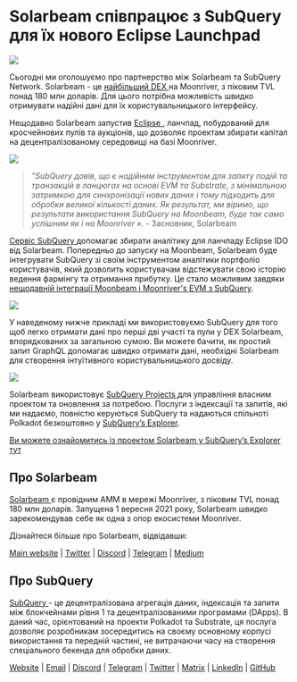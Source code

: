 # Solarbeam співпрацює з SubQuery для їх нового Eclipse Launchpad

![](https://miro.medium.com/max/1400/1*ZG9NqT9GIXax5SBpNn5ipg.png)

Сьогодні ми оголошуємо про партнерство між Solarbeam та SubQuery Network. Solarbeam - це [ найбільший DEX ](https://defillama.com/chain/Moonriver) на Moonriver, з піковим TVL понад 180 млн доларів. Для цього потрібна можливість швидко отримувати надійні дані для їх користувальницького інтерфейсу.

Нещодавно Solarbeam запустив [ Eclipse ](https://app.solarbeam.io/eclipse), ланчпад, побудований для кросчейнових пулів та аукціонів, що дозволяє проектам збирати капітал на децентралізованому середовищі на базі Moonriver.

![](https://miro.medium.com/max/1400/1*IbRN8EnymWvqvh0sx_PNKw.png)

> _"SubQuery довів, що є надійним інструментом для запиту подій та транзакцій в ланцюгах на основі EVM та Substrate, з мінімальною затримкою для синхронізації нових даних і тому підходить для обробки великої кількості даних. Як результат, ми віримо, що результати використання SubQuery на Moonbeam, буде так само успішним як і на Moonriver »._ - Засновник, Solarbeam

[ Сервіс SubQuery ](https://subquery.network/) допомагає збирати аналітику для ланчпаду Eclipse IDO від Solarbeam. Попередньо до запуску на Moonbeam, Solarbeam буде інтегрувати SubQuery зі своїм інструментом аналітики портфоліо користувачів, який дозволить користувачам відстежувати свою історію ведення фармінгу та отримання прибутку. Це стало можливим завдяки [ нещодавній інтеграції Moonbeam і Moonriver's EVM з SubQuery](./20211028-moonbeam-evm.md).

![](https://miro.medium.com/max/1400/1*6_iO6tLt4RxxMvs8u-F_Bg.png)

У наведеному нижче прикладі ми використовуємо SubQuery для того щоб легко отримати дані про перші дві участі та пули у DEX Solarbeam, впорядкованих за загальною сумою. Ви можете бачити, як простий запит GraphQL допомагає швидко отримати дані, необхідні Solarbeam для створення інтуїтивного користувальницького досвіду.

![](https://miro.medium.com/max/1400/1*5iCwSaU96UtDMFA1MruRlA.png)

Solarbeam використовує [ SubQuery Projects ](https://project.subquery.network/) для управління власним проектом та оновлення за потребою. Послуги з індексації та запитів, які ми надаємо, повністю керуються SubQuery та надаються спільноті Polkadot безкоштовно у [SubQuery’s Explorer](https://explorer.subquery.network/).

[Ви можете ознайомитись із проектом Solarbeam у SubQuery’s Explorer тут ](https://explorer.subquery.network/subquery/csntest/eclipse)

## Про Solarbeam

[ Solarbeam ](https://solarbeam.io/) є провідним AMM в мережі Moonriver, з піковим TVL понад 180 млн доларів. Запущена 1 вересня 2021 року, Solarbeam швидко зарекомендував себе як одна з опор екосистеми Moonriver.

Дізнайтеся більше про Solarbeam, відвідавши:

[Main website](https://solarbeam.io/exchange/swap) | [Twitter](https://twitter.com/solarbeamio) | [Discord](http://discord.gg/rK4AjZXuwf) | [Telegram](http://t.me/solarbeamio) | [Medium](https://solarbeam.medium.com/)

## Про SubQuery

[ SubQuery ](https://subquery.network/) - це децентралізована агрегація даних, індексація та запити між блокчейнами рівня 1 та децентралізованими програмами (DApps). В даний час, орієнтований на проекти Polkadot та Substrate, ця послуга дозволяє розробникам зосередитись на своєму основному корпусі використання та передній частині, не витрачаючи часу на створення спеціального бекенда для обробки даних.

[Website](https://subquery.network/) | [Email](mailto:hello@subquery.network) | [Discord](https://discord.com/invite/78zg8aBSMG) | [Telegram](https://t.me/subquerynetwork) | [Twitter](https://twitter.com/subquerynetwork) | [Matrix](https://matrix.to/#/#subquery:matrix.org) | [LinkedIn](https://www.linkedin.com/company/subquery) | [GitHub](https://github.com/subquery)
